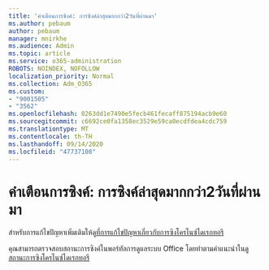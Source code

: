 ```yaml
---
title: 'คำเตือนการซิงค์: การซิงค์ล่าสุดมากกว่า2วันที่ผ่านมา'
ms.author: pebaum
author: pebaum
manager: mnirkhe
ms.audience: Admin
ms.topic: article
ms.service: o365-administration
ROBOTS: NOINDEX, NOFOLLOW
localization_priority: Normal
ms.collection: Adm_O365
ms.custom:
- "9001505"
- "3562"
ms.openlocfilehash: 0263dd1e7490e5fecb461fecaff875194acb9e60
ms.sourcegitcommit: c6692ce0fa1358ec3529e59ca0ecdfdea4cdc759
ms.translationtype: MT
ms.contentlocale: th-TH
ms.lasthandoff: 09/14/2020
ms.locfileid: "47737108"
---
```

# <a name="sync-warning-last-synced-more-than-3-days-ago"></a>คำเตือนการซิงค์: การซิงค์ล่าสุดมากกว่า2วันที่ผ่านมา

สำหรับการแก้ไขปัญหาเพิ่มเติมให้ดู[ที่การแก้ไขปัญหาเกี่ยวกับการซิงโครไนซ์ไดเรกทอรี](https://docs.microsoft.com/office365/enterprise/fix-problems-with-directory-synchronization)

คุณสามารถตรวจสอบสถานะการซิงค์ในพอร์ทัลการดูแลระบบ Office โดยทำตามคำแนะนำใน[ดูสถานะการซิงโครไนซ์ไดเรกทอรี](https://docs.microsoft.com/office365/enterprise/view-directory-synchronization-status)

